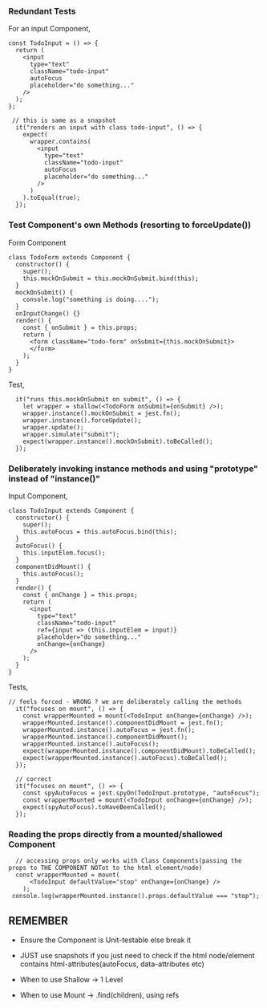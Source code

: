 ### Redundant Tests

For an input Component,

```
const TodoInput = () => {
  return (
    <input
      type="text"
      className="todo-input"
      autoFocus
      placeholder="do something..."
    />
  );
};
```

```
 // this is same as a snapshot
  it("renders an input with class todo-input", () => {
    expect(
      wrapper.contains(
        <input
          type="text"
          className="todo-input"
          autoFocus
          placeholder="do something..."
        />
      )
    ).toEqual(true);
  });
```

### Test Component's own Methods (resorting to forceUpdate())

Form Component

```
class TodoForm extends Component {
  constructor() {
    super();
    this.mockOnSubmit = this.mockOnSubmit.bind(this);
  }
  mockOnSubmit() {
    console.log("something is doing....");
  }
  onInputChange() {}
  render() {
    const { onSubmit } = this.props;
    return (
      <form className="todo-form" onSubmit={this.mockOnSubmit}>
      </form>
    );
  }
}
```

Test,

```
  it("runs this.mockOnSubmit on submit", () => {
    let wrapper = shallow(<TodoForm onSubmit={onSubmit} />);
    wrapper.instance().mockOnSubmit = jest.fn();
    wrapper.instance().forceUpdate();
    wrapper.update();
    wrapper.simulate("submit");
    expect(wrapper.instance().mockOnSubmit).toBeCalled();
  });
```

### Deliberately invoking instance methods and using "prototype" instead of "instance()"

Input Component,

```
class TodoInput extends Component {
  constructor() {
    super();
    this.autoFocus = this.autoFocus.bind(this);
  }
  autoFocus() {
    this.inputElem.focus();
  }
  componentDidMount() {
    this.autoFocus();
  }
  render() {
    const { onChange } = this.props;
    return (
      <input
        type="text"
        className="todo-input"
        ref={input => (this.inputElem = input)}
        placeholder="do something..."
        onChange={onChange}
      />
    );
  }
}
```

Tests,

```
// feels forced - WRONG ? we are deliberately calling the methods
  it("focuses on mount", () => {
    const wrapperMounted = mount(<TodoInput onChange={onChange} />);
    wrapperMounted.instance().componentDidMount = jest.fn();
    wrapperMounted.instance().autoFocus = jest.fn();
    wrapperMounted.instance().componentDidMount();
    wrapperMounted.instance().autoFocus();
    expect(wrapperMounted.instance().componentDidMount).toBeCalled();
    expect(wrapperMounted.instance().autoFocus).toBeCalled();
  });

  // correct
  it("focuses on mount", () => {
    const spyAutoFocus = jest.spyOn(TodoInput.prototype, "autoFocus");
    const wrapperMounted = mount(<TodoInput onChange={onChange} />);
    expect(spyAutoFocus).toHaveBeenCalled();
  });
```

### Reading the props directly from a mounted/shallowed Component

```
  // accessing props only works with Class Components(passing the props to THE COMPONENT NOTot to the html element/node)
  const wrapperMounted = mount(
      <TodoInput defaultValue="stop" onChange={onChange} />
    );
 console.log(wrapperMounted.instance().props.defaultValue === "stop");
```

## REMEMBER

* Ensure the Component is Unit-testable else break it

* JUST use snapshots if you just need to check if the html node/element contains html-attributes(autoFocus, data-attributes etc)

* When to use Shallow -> 1 Level

* When to use Mount -> .find(children), using refs
